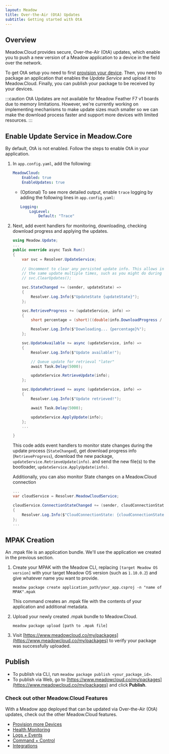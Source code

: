 ```yaml
---
layout: Meadow
title: Over-the-Air (OtA) Updates
subtitle: Getting started with OtA
---
```


## Overview

Meadow.Cloud provides secure, Over-the-Air (OtA) updates, which enable you to push a new version of a Meadow application to a device in the field over the network.

To get OtA setup you need to first [provision your device](/Meadow/Meadow.Cloud/Device_Provisioning/). Then, you need to package an application that enables the _Update Service_ and upload it to Meadow.Cloud. Finally, you can publish your package to be received by your devices.

:::caution
OtA Updates are not available for Meadow Feather F7 v1 boards due to memory limitations. However, we're currently working on implementing mechanisms to make update sizes much smaller so we can make the download process faster and support more devices with limited resources.
:::

## Enable Update Service in Meadow.Core

By default, OtA is not enabled. Follow the steps to enable OtA in your application.

1. In `app.config.yaml`, add the following:

    ```yaml
    MeadowCloud:
        Enabled: true
        EnableUpdates: true
    ```

    * (Optional) To see more detailed output, enable `trace` logging by adding the following lines in `app.config.yaml`:

        ```yaml
        Logging:
            LogLevel:
                Default: "Trace"
        ```

1. Next, add event handlers for monitoring, downloading, checking download progress and applying the updates.

    ```csharp
    using Meadow.Update;
    ...
    public override async Task Run()
    {
        var svc = Resolver.UpdateService;
        
        // Uncomment to clear any persisted update info. This allows installing 
        // the same update multiple times, such as you might do during development.
        // svc.ClearUpdates();

        svc.StateChanged += (sender, updateState) =>
        {
            Resolver.Log.Info($"UpdateState {updateState}");
        };

        svc.RetrieveProgress += (updateService, info) =>
        {
            short percentage = (short)((double)info.DownloadProgress / info.FileSize * 100);

            Resolver.Log.Info($"Downloading... {percentage}%");
        };

        svc.UpdateAvailable += async (updateService, info) =>
        {
            Resolver.Log.Info($"Update available!");

            // Queue update for retrieval "later"
            await Task.Delay(5000);

            updateService.RetrieveUpdate(info);
        };

        svc.UpdateRetrieved += async (updateService, info) =>
        {
            Resolver.Log.Info($"Update retrieved!");

            await Task.Delay(5000);

            updateService.ApplyUpdate(info);
        };
        ...

    }
    ```

    This code adds event handlers to monitor state changes during the update process (`StateChanged`), get download progress info (`RetrieveProgress`), download the new package, `updateService.RetrieveUpdate(info)`. and send the new file(s) to the bootloader, `updateService.ApplyUpdate(info)`.

    Additionally, you can also monitor State changes on a Meadow.Cloud connection

    ```csharp
    ...
    var cloudService = Resolver.MeadowCloudService;

    cloudService.ConnectionStateChanged += (sender, cloudConnectionState) =>
    {
        Resolver.Log.Info($"CloudConnectionState: {cloudConnectionState}");
    };
    ...
    ```

## MPAK Creation

An .mpak file is an application bundle. We'll use the application we created in the previous section.

1. Create your MPAK with the Meadow CLI, replacing `[target Meadow OS version]` with your target Meadow OS version (such as `1.10.0.2`) and give whatever name you want to provide.

    ```console
    meadow package create application_path/your_app.csproj -n "name of MPAK".mpak
    ```

    This command creates an .mpak file with the contents of your application and additional metadata.
1. Upload your newly created .mpak bundle to Meadow.Cloud.

    ```console
    meadow package upload [path to .mpak file]
    ```

1. Visit [https://www.meadowcloud.co/my/packages](https://www.meadowcloud.co/my/packages) to verify your package was successfully uploaded.

## Publish

* To publish via CLI, run `meadow package publish <your_package_id>`.
* To publish via Web, go to [https://www.meadowcloud.co/my/packages](https://www.meadowcloud.co/my/packages) and click **Publish**.

### Check out other Meadow.Cloud Features

With a Meadow app deployed that can be updated via Over-the-Air (OtA) updates, check out the other Meadow.Cloud features.

* [Provision more Devices](../Device_Provisioning/)
* [Health Monitoring](../Health_Monitoring/)
* [Logs + Events](../Logs_Events/)
* [Command + Control](../Command_Control/)
* [Integrations](../Integrations/)
